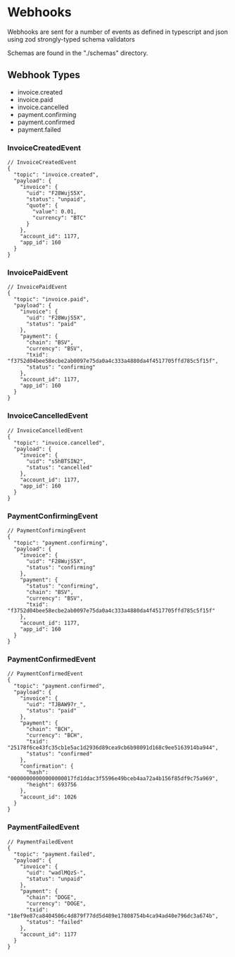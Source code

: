# Webhooks

Webhooks are sent for a number of events as defined in typescript and json
using zod strongly-typed schema validators

Schemas are found in the "./schemas" directory.

## Webhook Types

- invoice.created
- invoice.paid
- invoice.cancelled
- payment.confirming
- payment.confirmed
- payment.failed

### InvoiceCreatedEvent

```
// InvoiceCreatedEvent
{
  "topic": "invoice.created",
  "payload": {
    "invoice": {
      "uid": "F28WujS5X",
      "status": "unpaid",
      "quote": {
        "value": 0.01,
        "currency": "BTC"
      }
    },
    "account_id": 1177,
    "app_id": 160
  }
}
```

### InvoicePaidEvent

```
// InvoicePaidEvent
{
  "topic": "invoice.paid",
  "payload": {
    "invoice": {
      "uid": "F28WujS5X",
      "status": "paid"
    },
    "payment": {
      "chain": "BSV",
      "currency": "BSV",
      "txid": "f3752d04bee58ecbe2ab0097e75da0a4c333a4880da4f4517705ffd785c5f15f",
      "status": "confirming"
    },
    "account_id": 1177,
    "app_id": 160
  }
}
```

### InvoiceCancelledEvent

```
// InvoiceCancelledEvent
{
  "topic": "invoice.cancelled",
  "payload": {
    "invoice": {
      "uid": "s5hBTSIN2",
      "status": "cancelled"
    },
    "account_id": 1177,
    "app_id": 160
  }
}
```

### PaymentConfirmingEvent

```
// PaymentConfirmingEvent
{
  "topic": "payment.confirming",
  "payload": {
    "invoice": {
      "uid": "F28WujS5X",
      "status": "confirming"
    },
    "payment": {
      "status": "confirming",
      "chain": "BSV",
      "currency": "BSV",
      "txid": "f3752d04bee58ecbe2ab0097e75da0a4c333a4880da4f4517705ffd785c5f15f"
    },
    "account_id": 1177,
    "app_id": 160
  }
}
```

### PaymentConfirmedEvent

```
// PaymentConfirmedEvent
{
  "topic": "payment.confirmed",
  "payload": {
    "invoice": {
      "uid": "TJBAW97r_",
      "status": "paid"
    },
    "payment": {
      "chain": "BCH",
      "currency": "BCH",
      "txid": "25178f6ce43fc35cb1e5ac1d2936d89cea9cb6b98091d168c9ee5163914ba944",
      "status": "confirmed"
    },
    "confirmation": {
      "hash": "00000000000000000017fd1ddac3f5596e49bceb4aa72a4b156f85df9c75a969",
      "height": 693756
    },
    "account_id": 1026
  }
}
```

### PaymentFailedEvent

```
// PaymentFailedEvent
{
  "topic": "payment.failed",
  "payload": {
    "invoice": {
      "uid": "wadlMQzS-",
      "status": "unpaid"
    },
    "payment": {
      "chain": "DOGE",
      "currency": "DOGE",
      "txid": "18ef9e87ca8404506c4d879f77dd5d489e17808754b4ca94ad40e796dc3a674b",
      "status": "failed"
    },
    "account_id": 1177
  }
}
```